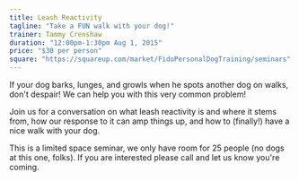 ```yaml
---
title: Leash Reactivity
tagline: "Take a FUN walk with your dog!"
trainer: Tammy Crenshaw
duration: "12:00pm-1:30pm Aug 1, 2015"
price: "$30 per person"
square: "https://squareup.com/market/FidoPersonalDogTraining/seminars"
---
```


If your dog barks, lunges, and growls when he spots another dog on walks, don't despair! We can help you with this
very common problem! 

Join us for a conversation on what leash reactivity is and where it stems from, how our response to it can amp things
up, and how to (finally!) have a nice walk with your dog. 

This is a limited space seminar, we only have room for 25 people (no dogs at this one, folks). If you are interested please call and let us know
you're coming. 
